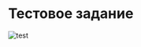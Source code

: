 # Тестовое задание

![test](https://github.com/AV-Loginova/test/assets/129111624/9b89ebda-7744-4c85-af29-7efb01aec258)
